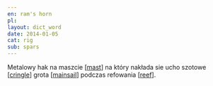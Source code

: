 ```yaml
---
en: ram's horn
pl: 
layout: dict_word
date: 2014-01-05
cat: rig
sub: spars
---
```


Metalowy hak na maszcie [[mast](/dict/mast.html)] na który nakłada sie ucho szotowe [[cringle](/dict/cringle.html)] 
grota [[mainsail](/dict/mainsail.html)] podczas refowania [[reef](/dict/reef.html)]. 